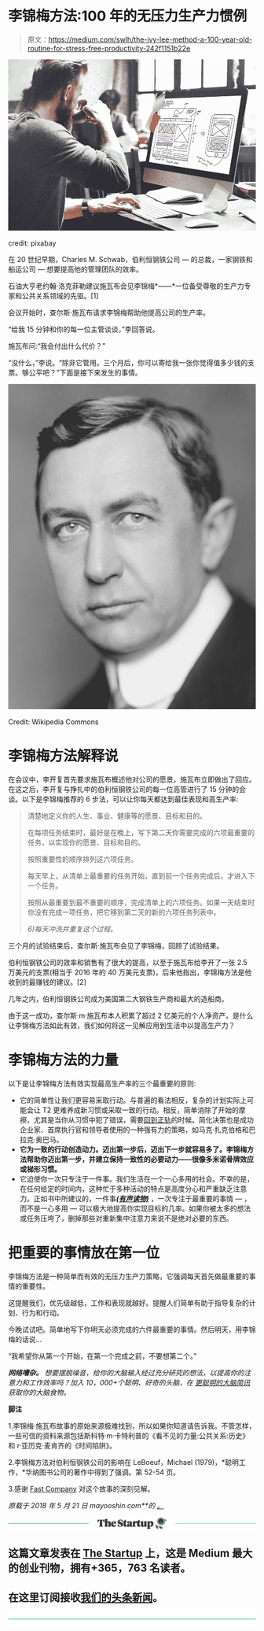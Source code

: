 # 李锦梅方法:100 年的无压力生产力惯例

> 原文：<https://medium.com/swlh/the-ivy-lee-method-a-100-year-old-routine-for-stress-free-productivity-242f1151b22e>

![](img/d535baf2cd34e2de2aff77c1cc954822.png)

credit: pixabay

在 20 世纪早期，Charles M. Schwab，伯利恒钢铁公司 *—* 的总裁，一家钢铁和船运公司 *—* 想要提高他的管理团队的效率。

石油大亨老约翰·洛克菲勒建议施瓦布会见李锦梅*——*一位备受尊敬的生产力专家和公共关系领域的先驱。[1]

会议开始时，查尔斯·施瓦布请求李锦梅帮助他提高公司的生产率。

“给我 15 分钟和你的每一位主管谈谈，”李回答说。

施瓦布问:“我会付出什么代价？”

“没什么，”李说。“除非它管用。三个月后，你可以寄给我一张你觉得值多少钱的支票。够公平吧？”下面是接下来发生的事情。

![](img/322c033b330419a71ce348d0affa71e6.png)

Credit: Wikipedia Commons

# 李锦梅方法解释说

在会议中，李开复首先要求施瓦布概述他对公司的愿景，施瓦布立即做出了回应。在这之后，李开复与挣扎中的伯利恒钢铁公司的每一位高管进行了 15 分钟的会谈。以下是李锦梅推荐的 6 步法，可以让你每天都达到最佳表现和高生产率:

> 清楚地定义你的人生、事业、健康等的愿景、目标和目的。
> 
> 在每项任务结束时，最好是在晚上，写下第二天你需要完成的六项最重要的任务，以实现你的愿景、目标和目的。
> 
> 按照重要性的顺序排列这六项任务。
> 
> 每天早上，从清单上最重要的任务开始，直到前一个任务完成后，才进入下一个任务。
> 
> 按照从最重要到最不重要的顺序，完成清单上的六项任务。如果一天结束时你没有完成一项任务，把它移到第二天的新的六项任务列表中。
> 
> *6)每天冲洗并重复这个过程。*

三个月的试验结束后，查尔斯·施瓦布会见了李锦梅，回顾了试验结果。

伯利恒钢铁公司的效率和销售有了很大的提高，以至于施瓦布给李开了一张 2.5 万美元的支票(相当于 2016 年的 40 万美元支票)，后来他指出，李锦梅方法是他收到的最赚钱的建议。[2]

几年之内，伯利恒钢铁公司成为美国第二大钢铁生产商和最大的造船商。

由于这一成功，查尔斯·m·施瓦布本人积累了超过 2 亿美元的个人净资产。是什么让李锦梅方法如此有效，我们如何将这一见解应用到生活中以提高生产力？

# 李锦梅方法的力量

以下是让李锦梅方法有效实现最高生产率的三个最重要的原则:

*   它的简单性让我们更容易采取行动。与普遍的看法相反，复杂的计划实际上可能会让 T2 更难养成新习惯或采取一致的行动。相反，简单消除了开始的摩擦，尤其是当你从习惯中犯了错误，需要[回到正轨](https://mayooshin.com/get-back-on-track-with-your-life/)的时候。简化决策也是成功企业家、首席执行官和领导者使用的一种强有力的策略，如马克·扎克伯格和巴拉克·奥巴马。
*   **它为一致的行动创造动力。迈出第一步后，迈出下一步就容易多了。李锦梅方法帮助你迈出第一步，并建立保持一致性的必要动力——很像多米诺骨牌效应或梯形习惯。**
*   它迫使你一次只专注于一件事。我们生活在一个一心多用的社会。不幸的是，在任何给定的时间内，这种忙于多种活动的特点是高度分心和严重缺乏注意力。正如书中所建议的，一件事[***(有声读物)***](http://geni.us/theonethingaudiobook) ，一次专注于最重要的事情 *—* ，而不是一心多用 *—* 可以极大地提高你实现目标的几率。如果你被太多的想法或任务压垮了，删掉那些对重新集中注意力来说不是绝对必要的东西。

# 把重要的事情放在第一位

李锦梅方法是一种简单而有效的无压力生产力策略，它强调每天首先做最重要的事情的重要性。

这提醒我们，优先级越低，工作和表现就越好。提醒人们简单有助于指导复杂的计划、行为和行动。

今晚试试吧。简单地写下你明天必须完成的六件最重要的事情。然后明天，用李锦梅的话说…

“我希望你从第一个开始，在第一个完成之前，不要想第二个。”

***网络嘈杂。*** *想要摆脱噪音，给你的大脑输入经过充分研究的想法，以提高你的注意力和工作效率吗？加入 10，000+个聪明、好奇的头脑，在* [*更聪明的大脑简讯*](https://mayooshin.com/newsletter/) *获取你的大脑食物。*

**脚注**

1.李锦梅·施瓦布故事的原始来源极难找到，所以如果你知道请告诉我。不管怎样，一些可信的资料来源包括斯科特·m·卡特利普的《看不见的力量:公共关系:历史》和 r·亚历克·麦肯齐的《时间陷阱》。

2.李锦梅方法对伯利恒钢铁公司的影响在 LeBoeuf，Michael (1979)，*聪明工作，*华纳图书公司的著作中得到了强调。第 52-54 页。

3.感谢 [Fast Company](https://www.fastcompany.com/) 对这个故事的深刻见解。

*原载于 2018 年 5 月 21 日 mayooshin.com**的* [*。*](https://mayooshin.com/the-ivy-lee-method/)

[![](img/308a8d84fb9b2fab43d66c117fcc4bb4.png)](https://medium.com/swlh)

## 这篇文章发表在 [The Startup](https://medium.com/swlh) 上，这是 Medium 最大的创业刊物，拥有+365，763 名读者。

## 在这里订阅接收[我们的头条新闻](http://growthsupply.com/the-startup-newsletter/)。

[![](img/b0164736ea17a63403e660de5dedf91a.png)](https://medium.com/swlh)